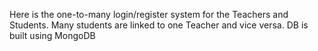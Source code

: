Here is the one-to-many login/register system for the Teachers and Students. Many students are linked to one Teacher and vice versa. DB is built using MongoDB
